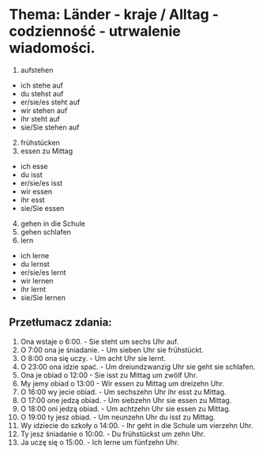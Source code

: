 # Thema: Länder - kraje / Alltag - codzienność - utrwalenie wiadomości.
1. aufstehen
  - ich stehe auf
  - du stehst auf
  - er/sie/es steht auf
  - wir stehen auf
  - ihr steht auf
  - sie/Sie stehen auf
2. frühstücken
3. essen zu Mittag
  - ich esse
  - du isst
  - er/sie/es isst
  - wir essen
  - ihr esst
  - sie/Sie essen
4. gehen in die Schule
5. gehen schlafen
6. lern
  - ich lerne
  - du lernst
  - er/sie/es lernt
  - wir lernen
  - ihr lernt
  - sie/Sie lernen
## Przetłumacz zdania:
1. Ona wstaje o 6:00. - Sie steht um sechs Uhr auf.
2. O 7:00 ona je śniadanie. - Um sieben Uhr sie frühstückt.
3. O 8:00 ona się uczy. - Um acht Uhr sie lernt.
4. O 23:00 ona idzie spać. - Um dreiundzwanzig Uhr sie geht sie schlafen.
5. Ona je obiad o 12:00 - Sie isst zu Mittag um zwölf Uhr.
6. My jemy obiad o 13:00 - Wir essen zu Mittag um dreizehn Uhr.
7. O 16:00 wy jecie obiad. -  Um sechszehn Uhr ihr esst zu Mittag.
8. O 17:00 one jedzą obiad. - Um siebzehn Uhr sie essen zu Mittag.
9. O 18:00 oni jedzą obiad. - Um achtzehn Uhr sie essen zu Mittag.
10. O 19:00 ty jesz obiad. - Um neunzehn Uhr du isst zu Mittag. 
11. Wy idziecie do szkoły o 14:00. - Ihr geht in die Schule um vierzehn Uhr.
12. Ty jesz śniadanie o 10:00. - Du frühstückst um zehn Uhr.
13. Ja uczę się o 15:00. - Ich lerne um fünfzehn Uhr.
 
